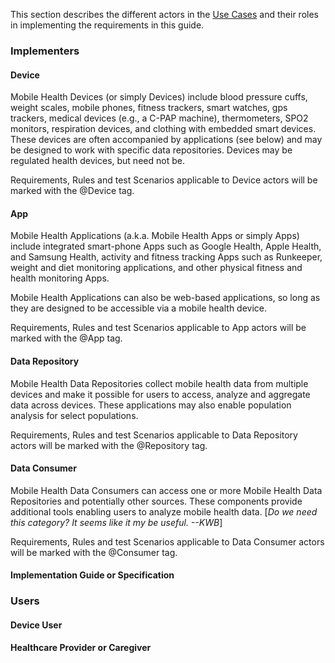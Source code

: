 This section describes the different actors in the [Use Cases](use_cases.html) and their
roles in implementing the requirements in this guide.

### Implementers
#### Device
Mobile Health Devices (or simply Devices) include blood pressure cuffs, weight scales, mobile phones,
fitness trackers, smart watches, gps trackers, medical devices (e.g., a C-PAP machine),
thermometers, SPO2 monitors, respiration devices, and clothing with embedded smart
devices.  These devices are often accompanied by applications (see below) and may
be designed to work with specific data repositories. Devices may be regulated health
devices, but need not be.

Requirements, Rules and test Scenarios applicable to Device actors will be marked with
the @Device tag.

#### App
Mobile Health Applications (a.k.a. Mobile Health Apps or simply Apps) include integrated
smart-phone Apps such as Google Health, Apple Health, and Samsung Health,
activity and fitness tracking Apps such as Runkeeper, weight and diet monitoring
applications, and other physical fitness and health monitoring Apps.

Mobile Health Applications can also be web-based applications, so long as they are designed
to be accessible via a mobile health device.

Requirements, Rules and test Scenarios applicable to App actors will be marked with
the @App tag.

#### Data Repository
Mobile Health Data Repositories collect mobile health data from multiple devices
and make it possible for users to access, analyze and aggregate data across devices.
These applications may also enable population analysis for select populations.

Requirements, Rules and test Scenarios applicable to Data Repository actors will be marked with
the @Repository tag.

#### Data Consumer
Mobile Health Data Consumers can access one or more Mobile Health Data Repositories
and potentially other sources.  These components provide additional tools enabling users
to analyze mobile health data.
[_Do we need this category?  It seems like it my be useful. --KWB_]

Requirements, Rules and test Scenarios applicable to Data Consumer actors will be marked with
the @Consumer tag.

#### Implementation Guide or Specification

### Users
#### Device User
#### Healthcare Provider or Caregiver
